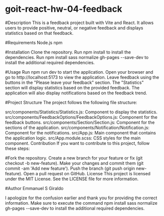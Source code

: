 # goit-react-hw-04-feedback

#Description
This is a feedback project built with Vite and React. 
It allows users to provide positive, neutral, or negative feedback and displays statistics based on that feedback.

#Requirements
Node.js
npm

#Installation
Clone the repository.
Run npm install to install the dependencies.
Run npm install sass normalize gh-pages --save-dev to install the additional required dependencies.

#Usage
Run npm run dev to start the application.
Open your browser and go to http://localhost:5173 to view the application.
Leave feedback using the buttons in the "Please leave your feedback" section.
The "Statistics" section will display statistics based on the provided feedback.
The application will also display notifications based on the feedback trend.

#Project Structure
The project follows the following file structure:

src/components/Statistics/Statistics.js: Component to display the statistics.
src/components/FeedbackOptions/FeedbackOptions.js: Component for the feedback buttons.
src/components/Section/Section.js: Component for the sections of the application.
src/components/Notification/Notification.js: Component for the notifications.
src/App.js: Main component that contains the application logic.
src/App.module.scss: CSS styles for the main component.
Contribution
If you want to contribute to this project, follow these steps:

#Fork the repository.
Create a new branch for your feature or fix (git checkout -b new-feature).
Make your changes and commit them (git commit -am 'Add new feature').
Push the branch (git push origin new-feature).
Open a pull request on GitHub.
License
This project is licensed under the MIT License. See the LICENSE file for more information.

#Author
Emmanuel S Giraldo

I apologize for the confusion earlier and thank you for providing the correct information. Make sure to execute the command npm install sass normalize gh-pages --save-dev to install the additional required dependencies.
